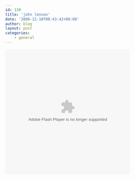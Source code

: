 ```yaml
---
id: 130
title: 'john lennon'
date: '2008-12-10T00:43:42+00:00'
author: blog
layout: post
categories:
    - general
---
```


<embed allowfullscreen="true" allowscriptaccess="always" height="400" src="http://current.com/e/89598104/en_US" type="application/x-shockwave-flash" width="400" wmode="transparent">